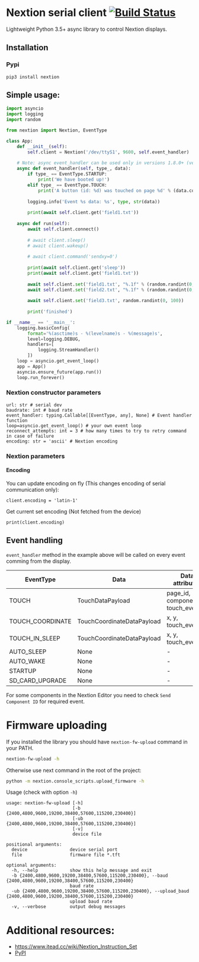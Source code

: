 # Nextion serial client [![Build Status](https://travis-ci.org/yozik04/nextion.svg?branch=master)](https://travis-ci.org/yozik04/nextion)
Lightweight Python 3.5+ async library to control Nextion displays.

## Installation
### Pypi
`pip3 install nextion`

## Simple usage:
```python
import asyncio
import logging
import random

from nextion import Nextion, EventType

class App:
    def __init__(self):
        self.client = Nextion('/dev/ttyS1', 9600, self.event_handler)
    
    # Note: async event_handler can be used only in versions 1.8.0+ (versions 1.8.0+ supports both sync and async versions)
    async def event_handler(self, type_, data):
        if type_ == EventType.STARTUP:
            print('We have booted up!')
        elif type_ == EventType.TOUCH:
            print('A button (id: %d) was touched on page %d' % (data.component_id, data.page_id))
    
        logging.info('Event %s data: %s', type, str(data))
        
        print(await self.client.get('field1.txt'))
    
    async def run(self):
        await self.client.connect()
    
        # await client.sleep()
        # await client.wakeup()
    
        # await client.command('sendxy=0')
    
        print(await self.client.get('sleep'))
        print(await self.client.get('field1.txt'))
    
        await self.client.set('field1.txt', "%.1f" % (random.randint(0, 1000) / 10))
        await self.client.set('field2.txt', "%.1f" % (random.randint(0, 1000) / 10))
        
        await self.client.set('field3.txt', random.randint(0, 100))
    
        print('finished')

if __name__ == '__main__':
    logging.basicConfig(
        format='%(asctime)s - %(levelname)s - %(message)s',
        level=logging.DEBUG,
        handlers=[
            logging.StreamHandler()
        ])
    loop = asyncio.get_event_loop()
    app = App()
    asyncio.ensure_future(app.run())
    loop.run_forever()
```

### Nextion constructor parameters
```
url: str # serial dev
baudrate: int # baud rate
event_handler: typing.Callable[[EventType, any], None] # Event handler function
loop=asyncio.get_event_loop() # your own event loop
reconnect_attempts: int = 3 # how many times to try to retry command in case of failure
encoding: str = 'ascii' # Nextion encoding
```

### Nextion parameters
#### Encoding
You can update encoding on fly (This changes encoding of serial communication only):

`client.encoding = 'latin-1'`

Get current set encoding (Not fetched from the device)

`print(client.encoding)`

## Event handling

```event_handler``` method in the example above will be called on every event comming from the display.

| EventType        | Data                       | Data attributes                    |
|------------------|----------------------------|------------------------------------|
| TOUCH            | TouchDataPayload           | page_id, component_id, touch_event |
| TOUCH_COORDINATE | TouchCoordinateDataPayload | x, y, touch_event                  |
| TOUCH_IN_SLEEP   | TouchCoordinateDataPayload | x, y, touch_event                  |
| AUTO_SLEEP       | None                       | -                                  |
| AUTO_WAKE        | None                       | -                                  |
| STARTUP          | None                       | -                                  |
| SD_CARD_UPGRADE  | None                       | -                                  |

For some components in the Nextion Editor you need to check `Send Component ID` for required event.

# Firmware uploading
If you installed the library you should have `nextion-fw-upload` command in your PATH.
```bash
nextion-fw-upload -h
```

Otherwise use next command in the root of the project: 
```bash
python -m nextion.console_scripts.upload_firmware -h
```

Usage (check with option `-h`)
```
usage: nextion-fw-upload [-h]
                         [-b {2400,4800,9600,19200,38400,57600,115200,230400}]
                         [-ub {2400,4800,9600,19200,38400,57600,115200,230400}]
                         [-v]
                         device file

positional arguments:
  device                device serial port
  file                  firmware file *.tft

optional arguments:
  -h, --help            show this help message and exit
  -b {2400,4800,9600,19200,38400,57600,115200,230400}, --baud {2400,4800,9600,19200,38400,57600,115200,230400}
                        baud rate
  -ub {2400,4800,9600,19200,38400,57600,115200,230400}, --upload_baud {2400,4800,9600,19200,38400,57600,115200,230400}
                        upload baud rate
  -v, --verbose         output debug messages
```

# Additional resources:
- https://www.itead.cc/wiki/Nextion_Instruction_Set
- [PyPI](https://pypi.org/project/nextion/)

